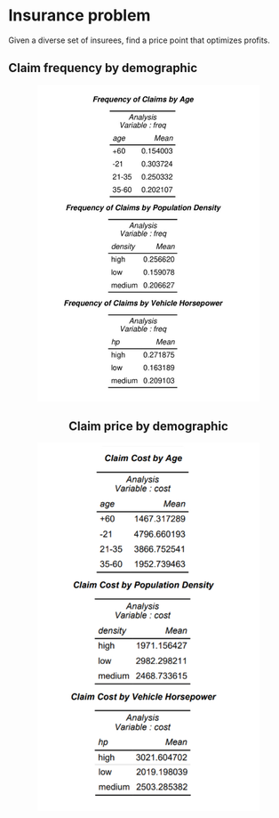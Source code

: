 ﻿# Insurance problem

Given a diverse set of insurees, find a price point that optimizes profits.

## Claim frequency by demographic

<center><img src="https://github.com/davidbrackbill/Premium-Pricing-Strategy/blob/main/Project%20Database/rm_images/claim_frequency.jpg?raw=true" width="400"/>

## Claim price by demographic

<center><img src="https://github.com/davidbrackbill/Premium-Pricing-Strategy/blob/main/Project%20Database/rm_images/claim_price.jpg?raw=true" width="400"/>
